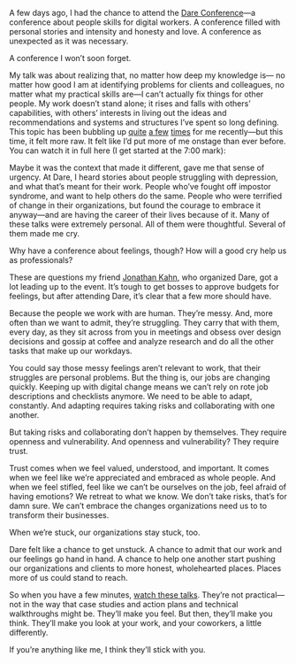 

A few days ago, I had the chance to attend the [Dare Conference](http://2013.dareconf.com/)—a conference
about people skills for digital workers. A conference filled with personal stories and intensity and honesty
and love. A conference as unexpected as it was necessary.

A conference I won’t soon forget. 

My talk was about realizing that, no matter how deep my knowledge is— no matter how good I am at identifying
problems for clients and colleagues, no matter what my practical skills are—I can’t actually fix things
for other people. My work doesn’t stand alone; it rises and falls with others’ capabilities, with
others’ interests in living out the ideas and recommendations and systems and structures I’ve spent so
long defining. This topic has been bubbling up
[quite](http://the-pastry-box-project.net/sara-wachter-boettcher/2013-june-10-2/) [a
few](http://the-pastry-box-project.net/sara-wachter-boettcher/2013-july-11/)
[times](http://the-pastry-box-project.net/sara-wachter-boettcher/2013-august-27/) for me recently—but this
time, it felt more raw. It felt like I’d put more of me onstage than ever before. You can watch it in full
here (I get started at the 7:00 mark): 

Maybe it was the context that made it different, gave me that sense of urgency. At Dare, I heard stories about
people struggling with depression, and what that’s meant for their work. People who’ve fought off impostor
syndrome, and want to help others do the same. People who were terrified of change in their organizations, but
found the courage to embrace it anyway—and are having the career of their lives because of it. Many of these
talks were extremely personal. All of them were thoughtful. Several of them made me cry.

Why have a conference about feelings, though? How will a good cry help us as professionals?

These are questions my friend [Jonathan Kahn](http://lucidplot.com/), who organized Dare, got a lot leading up
to the event. It’s tough to get bosses to approve budgets for feelings, but after attending Dare, it’s
clear that a few more should have.

Because the people we work with are human. They’re messy. And, more often than we want to admit, they’re
struggling. They carry that with them, every day, as they sit across from you in meetings and obsess over
design decisions and gossip at coffee and analyze research and do all the other tasks that make up our
workdays.

You could say those messy feelings aren’t relevant to work, that their struggles are personal problems. But
the thing is, our jobs are changing quickly. Keeping up with digital change means we can’t rely on rote job
descriptions and checklists anymore. We need to be able to adapt, constantly. And adapting requires taking
risks and collaborating with one another.

But taking risks and collaborating don’t happen by themselves. They require openness and vulnerability. And
openness and vulnerability? They require trust.

Trust comes when we feel valued, understood, and important. It comes when we feel like we’re appreciated and
embraced as whole people. And when we feel stifled, feel like we can’t be ourselves on the job, feel afraid
of having emotions? We retreat to what we know. We don’t take risks, that’s for damn sure. We can’t
embrace the changes organizations need us to to transform their businesses.

When we’re stuck, our organizations stay stuck, too. 

Dare felt like a chance to get unstuck. A chance to admit that our work and our feelings go hand in hand. A
chance to help one another start pushing our organizations and clients to more honest, wholehearted places.
Places more of us could stand to reach. 

So when you have a few minutes, [watch these talks](http://new.livestream.com/dareconf/london-2013/).
They’re not practical—not in the way that case studies and action plans and technical walkthroughs might
be. They’ll make you feel. But then, they’ll make you think. They’ll make you look at your work, and
your coworkers, a little differently.  

If you’re anything like me, I think they’ll stick with you.